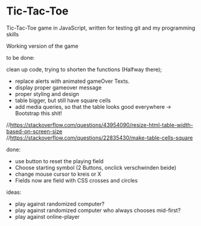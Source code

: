 # Tic-Tac-Toe
Tic-Tac-Toe game in JavaScript, written for testing git and my programming skills

Working version of the game

to be done:

clean up code, trying to shorten the functions (Halfway there);
- replace alerts with animated gameOver Texts.
- display proper gameover message
- proper styling and design
- table bigger, but still have square cells
- add media queries, so that the table looks good everywhere
-> Bootstrap this shit!

//https://stackoverflow.com/questions/43954090/resize-html-table-width-based-on-screen-size
//https://stackoverflow.com/questions/22835430/make-table-cells-square


done:
- use button to reset the playing field
- Choose starting symbol (2 Buttons, onclick verschwinden beide)
- change mouse cursor to kreis or X
- Fields now are field with CSS crosses and circles

ideas:
- play against randomized computer?
- play against randomized computer who always chooses mid-first?
- play against online-player